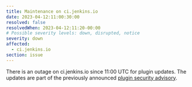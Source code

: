 ```yaml
---
title: Maintenance on ci.jenkins.io
date: 2023-04-12:11:00:30:00
resolved: false
resolvedWhen: 2023-04-12:11:20-00:00
# Possible severity levels: down, disrupted, notice
severity: down
affected:
  - ci.jenkins.io
section: issue
---
```


There is an outage on ci.jenkins.io since 11:00 UTC for plugin updates.
The updates are part of the previously announced [plugin security advisory](https://groups.google.com/g/jenkinsci-advisories/c/ccmIF1Vs-9A/m/GQei2TM9AAAJ).

